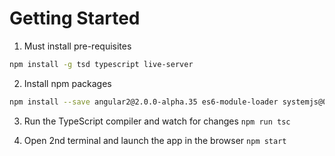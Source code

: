 # Getting Started

1. Must install pre-requisites

```bash
npm install -g tsd typescript live-server
```

2. Install npm packages

```bash
npm install --save angular2@2.0.0-alpha.35 es6-module-loader systemjs@0.16 traceur
```

3. Run the TypeScript compiler and watch for changes `npm run tsc`

4. Open 2nd terminal and launch the app in the browser `npm start`

